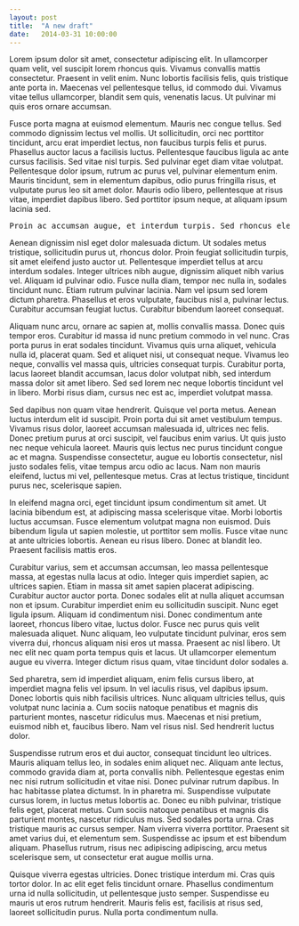 ```yaml
---
layout: post
title:  "A new draft"
date:   2014-03-31 10:00:00
---
```


Lorem ipsum dolor sit amet, consectetur adipiscing elit. In ullamcorper quam velit, vel suscipit lorem rhoncus quis. Vivamus convallis mattis consectetur. Praesent in velit enim. Nunc lobortis facilisis felis, quis tristique ante porta in. Maecenas vel pellentesque tellus, id commodo dui. Vivamus vitae tellus ullamcorper, blandit sem quis, venenatis lacus. Ut pulvinar mi quis eros ornare accumsan.

<!--break-->

Fusce porta magna at euismod elementum. Mauris nec congue tellus. Sed commodo dignissim lectus vel mollis. Ut sollicitudin, orci nec porttitor tincidunt, arcu erat imperdiet lectus, non faucibus turpis felis et purus. Phasellus auctor lacus a facilisis luctus. Pellentesque faucibus ligula ac ante cursus facilisis. Sed vitae nisl turpis. Sed pulvinar eget diam vitae volutpat. Pellentesque dolor ipsum, rutrum ac purus vel, pulvinar elementum enim. Mauris tincidunt, sem in elementum dapibus, odio purus fringilla risus, et vulputate purus leo sit amet dolor. Mauris odio libero, pellentesque at risus vitae, imperdiet dapibus libero. Sed porttitor ipsum neque, at aliquam ipsum lacinia sed.

<pre>Proin ac accumsan augue, et interdum turpis. Sed rhoncus elementum odio, ac lacinia nulla fringilla et. In rutrum ornare lorem, quis auctor enim adipiscing id. Cum sociis natoque penatibus et magnis dis parturient montes, nascetur ridiculus mus. Nam vel erat id nibh vulputate tempus accumsan vitae metus. Aenean vitae leo felis. Pellentesque porta, lorem porttitor sagittis accumsan, justo diam faucibus arcu, et fermentum magna lectus eget eros. Sed eleifend orci eu nisi ornare, ut cursus tellus semper. Suspendisse tristique luctus imperdiet. Suspendisse metus augue, gravida vel leo quis, dignissim porttitor ipsum. Pellentesque in placerat eros. Fusce ipsum nibh, vehicula vitae neque eget, adipiscing pellentesque metus. Praesent condimentum commodo neque, vel semper est rhoncus et. Ut et lacinia neque, elementum cursus turpis. Fusce imperdiet feugiat nibh eget sollicitudin. Quisque ac arcu tempus, tempor augue ornare, luctus sem.</pre>

Aenean dignissim nisl eget dolor malesuada dictum. Ut sodales metus tristique, sollicitudin purus ut, rhoncus dolor. Proin feugiat sollicitudin turpis, sit amet eleifend justo auctor ut. Pellentesque imperdiet tellus at arcu interdum sodales. Integer ultrices nibh augue, dignissim aliquet nibh varius vel. Aliquam id pulvinar odio. Fusce nulla diam, tempor nec nulla in, sodales tincidunt nunc. Etiam rutrum pulvinar lacinia. Nam vel ipsum sed lorem dictum pharetra. Phasellus et eros vulputate, faucibus nisl a, pulvinar lectus. Curabitur accumsan feugiat luctus. Curabitur bibendum laoreet consequat.

Aliquam nunc arcu, ornare ac sapien at, mollis convallis massa. Donec quis tempor eros. Curabitur id massa id nunc pretium commodo in vel nunc. Cras porta purus in erat sodales tincidunt. Vivamus quis urna aliquet, vehicula nulla id, placerat quam. Sed et aliquet nisi, ut consequat neque. Vivamus leo neque, convallis vel massa quis, ultricies consequat turpis. Curabitur porta, lacus laoreet blandit accumsan, lacus dolor volutpat nibh, sed interdum massa dolor sit amet libero. Sed sed lorem nec neque lobortis tincidunt vel in libero. Morbi risus diam, cursus nec est ac, imperdiet volutpat massa.

Sed dapibus non quam vitae hendrerit. Quisque vel porta metus. Aenean luctus interdum elit id suscipit. Proin porta dui sit amet vestibulum tempus. Vivamus risus dolor, laoreet accumsan malesuada id, ultrices nec felis. Donec pretium purus at orci suscipit, vel faucibus enim varius. Ut quis justo nec neque vehicula laoreet. Mauris quis lectus nec purus tincidunt congue ac et magna. Suspendisse consectetur, augue eu lobortis consectetur, nisl justo sodales felis, vitae tempus arcu odio ac lacus. Nam non mauris eleifend, luctus mi vel, pellentesque metus. Cras at lectus tristique, tincidunt purus nec, scelerisque sapien.

In eleifend magna orci, eget tincidunt ipsum condimentum sit amet. Ut lacinia bibendum est, at adipiscing massa scelerisque vitae. Morbi lobortis luctus accumsan. Fusce elementum volutpat magna non euismod. Duis bibendum ligula ut sapien molestie, ut porttitor sem mollis. Fusce vitae nunc at ante ultricies lobortis. Aenean eu risus libero. Donec at blandit leo. Praesent facilisis mattis eros.

Curabitur varius, sem et accumsan accumsan, leo massa pellentesque massa, at egestas nulla lacus at odio. Integer quis imperdiet sapien, ac ultrices sapien. Etiam in massa sit amet sapien placerat adipiscing. Curabitur auctor auctor porta. Donec sodales elit at nulla aliquet accumsan non et ipsum. Curabitur imperdiet enim eu sollicitudin suscipit. Nunc eget ligula ipsum. Aliquam id condimentum nisi. Donec condimentum ante laoreet, rhoncus libero vitae, luctus dolor. Fusce nec purus quis velit malesuada aliquet. Nunc aliquam, leo vulputate tincidunt pulvinar, eros sem viverra dui, rhoncus aliquam nisi eros ut massa. Praesent ac nisl libero. Ut nec elit nec quam porta tempus quis et lacus. Ut ullamcorper elementum augue eu viverra. Integer dictum risus quam, vitae tincidunt dolor sodales a.

Sed pharetra, sem id imperdiet aliquam, enim felis cursus libero, at imperdiet magna felis vel ipsum. In vel iaculis risus, vel dapibus ipsum. Donec lobortis quis nibh facilisis ultrices. Nunc aliquam ultricies tellus, quis volutpat nunc lacinia a. Cum sociis natoque penatibus et magnis dis parturient montes, nascetur ridiculus mus. Maecenas et nisi pretium, euismod nibh et, faucibus libero. Nam vel risus nisl. Sed hendrerit luctus dolor.

Suspendisse rutrum eros et dui auctor, consequat tincidunt leo ultrices. Mauris aliquam tellus leo, in sodales enim aliquet nec. Aliquam ante lectus, commodo gravida diam at, porta convallis nibh. Pellentesque egestas enim nec nisi rutrum sollicitudin et vitae nisi. Donec pulvinar rutrum dapibus. In hac habitasse platea dictumst. In in pharetra mi. Suspendisse vulputate cursus lorem, in luctus metus lobortis ac. Donec eu nibh pulvinar, tristique felis eget, placerat metus. Cum sociis natoque penatibus et magnis dis parturient montes, nascetur ridiculus mus. Sed sodales porta urna. Cras tristique mauris ac cursus semper. Nam viverra viverra porttitor. Praesent sit amet varius dui, et elementum sem. Suspendisse ac ipsum et est bibendum aliquam. Phasellus rutrum, risus nec adipiscing adipiscing, arcu metus scelerisque sem, ut consectetur erat augue mollis urna.

Quisque viverra egestas ultricies. Donec tristique interdum mi. Cras quis tortor dolor. In ac elit eget felis tincidunt ornare. Phasellus condimentum urna id nulla sollicitudin, ut pellentesque justo semper. Suspendisse eu mauris ut eros rutrum hendrerit. Mauris felis est, facilisis at risus sed, laoreet sollicitudin purus. Nulla porta condimentum nulla.
